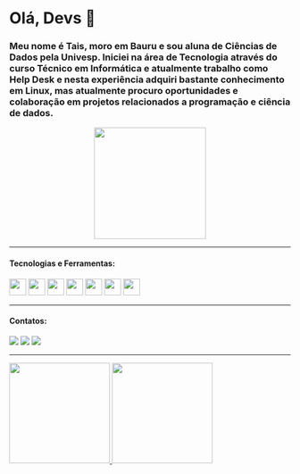 # Olá, Devs 👋

### Meu nome é Tais, moro em Bauru e sou aluna de Ciências de Dados pela Univesp. Iniciei na área de Tecnologia através do curso Técnico em Informática e atualmente trabalho como Help Desk e nesta experiência adquiri bastante conhecimento em Linux, mas atualmente procuro oportunidades e colaboração em projetos relacionados a programação e ciência de dados. 

<p align="center">
  <img src="https://user-images.githubusercontent.com/82185476/164954677-10f531f3-fa48-4b6a-b730-694032f286d1.png" width="200" height="200" />
</p>

__________________________________________________________________________________________________________________________________________________________________

#### Tecnologias e Ferramentas:

<img src="https://cdn.jsdelivr.net/gh/devicons/devicon/icons/python/python-original.svg" width="30" height="30"/>   <img src="https://cdn.jsdelivr.net/gh/devicons/devicon/icons/csharp/csharp-original.svg" width="30" height="30"/>   <img src="https://cdn.jsdelivr.net/gh/devicons/devicon/icons/mysql/mysql-original.svg" width="30" height="30"/>   <img src="https://cdn.jsdelivr.net/gh/devicons/devicon/icons/git/git-original.svg" width="30" height="30"/>   <img src="https://cdn.jsdelivr.net/gh/devicons/devicon/icons/css3/css3-original.svg" width="30" height="30"/>   <img src="https://cdn.jsdelivr.net/gh/devicons/devicon/icons/html5/html5-original.svg" width="30" height="30"/>   <img src="https://cdn.jsdelivr.net/gh/devicons/devicon/icons/linux/linux-original.svg" width="30" height="30"/>

__________________________________________________________________________________________________________________________________________________________________

#### Contatos:
  
[<img src = "https://img.shields.io/badge/linkedin-%230077B5.svg?&style=for-the-badge&logo=linkedin&logoColor=white">](https://www.linkedin.com/in/tais-d-carvalho/) 
[<img src = "https://img.shields.io/badge/instagram-%23E4405F.svg?&style=for-the-badge&logo=instagram&logoColor=white">](https://www.instagram.com/taisdcarvalho/) 
[<img src = "https://img.shields.io/badge/facebook-%231877F2.svg?&style=for-the-badge&logo=facebook&logoColor=white">](https://www.facebook.com/taisdcarvalho)

__________________________________________________________________________________________________________________________________________________________________

<div>
<a href="https://github.com/taisdias76">
<img height="180em" src="https://github-readme-stats.vercel.app/api/top-langs/?username=taisdias76&layout=compact&langs_count=7&theme=dracula"/>
<img height="180em" src="https://github-readme-stats.vercel.app/api?username=taisdias76&show_icons=true&theme=dracula&include_all_commits=true&count_private=true"/>
</div>
